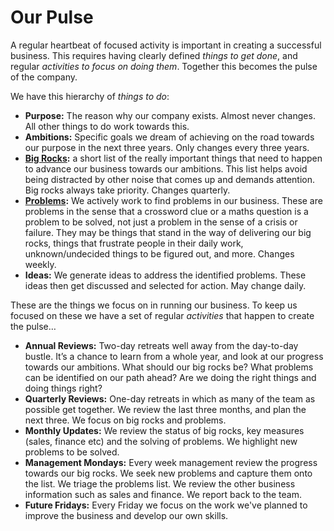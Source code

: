# Our Pulse

A regular heartbeat of focused activity is important in creating a successful business. This requires having clearly defined _things to get done_, and regular _activities to focus on doing them_. Together this becomes the pulse of the company.

We have this hierarchy of _things to do_:

* **Purpose:** The reason why our company exists. Almost never changes. All other things to do work towards this.
* **Ambitions:** Specific goals we dream of achieving on the road towards our purpose in the next three years. Only changes every three years.
* [**Big Rocks**](big-rocks.md)**:** a short list of the really important things that need to happen to advance our business towards our ambitions. This list helps avoid being distracted by other noise that comes up and demands attention. Big rocks always take priority. Changes quarterly.
* [**Problems**](problems.md)**:** We actively work to find problems in our business. These are problems in the sense that a crossword clue or a maths question is a problem to be solved, not just a problem in the sense of a crisis or failure. They may be things that stand in the way of delivering our big rocks, things that frustrate people in their daily work, unknown\/undecided things to be figured out, and more. Changes weekly.
* **Ideas:** We generate ideas to address the identified problems. These ideas then get discussed and selected for action. May change daily.

These are the things we focus on in running our business. To keep us focused on these we have a set of regular _activities_ that happen to create the pulse…

* **Annual Reviews:** Two-day retreats well away from the day-to-day bustle. It’s a chance to learn from a whole year, and look at our progress towards our ambitions. What should our big rocks be? What problems can be identified on our path ahead? Are we doing the right things and doing things right?
* **Quarterly Reviews:** One-day retreats in which as many of the team as possible get together. We review the last three months, and plan the next three. We focus on big rocks and problems.
* **Monthly Updates:** We review the status of big rocks, key measures \(sales, finance etc\) and the solving of problems. We highlight new problems to be solved.
* **Management Mondays:** Every week management review the progress towards our big rocks. We seek new problems and capture them onto the list. We triage the problems list. We review the other business information such as sales and finance. We report back to the team.
* **Future Fridays:** Every Friday we focus on the work we've planned to improve the business and develop our own skills.

